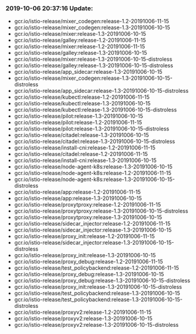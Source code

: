 ### 2019-10-06 20:37:16 Update:

- gcr.io/istio-release/mixer_codegen:release-1.2-20191006-11-15
- gcr.io/istio-release/mixer_codegen:release-1.3-20191006-10-15
- gcr.io/istio-release/mixer:release-1.3-20191006-10-15
- gcr.io/istio-release/galley:release-1.2-20191006-11-15
- gcr.io/istio-release/mixer:release-1.2-20191006-11-15
- gcr.io/istio-release/galley:release-1.3-20191006-10-15
- gcr.io/istio-release/mixer:release-1.3-20191006-10-15-distroless
- gcr.io/istio-release/galley:release-1.3-20191006-10-15-distroless
- gcr.io/istio-release/app_sidecar:release-1.3-20191006-10-15
- gcr.io/istio-release/mixer_codegen:release-1.3-20191006-10-15-distroless
- gcr.io/istio-release/app_sidecar:release-1.3-20191006-10-15-distroless
- gcr.io/istio-release/kubectl:release-1.2-20191006-11-15
- gcr.io/istio-release/kubectl:release-1.3-20191006-10-15
- gcr.io/istio-release/kubectl:release-1.3-20191006-10-15-distroless
- gcr.io/istio-release/pilot:release-1.3-20191006-10-15
- gcr.io/istio-release/pilot:release-1.2-20191006-11-15
- gcr.io/istio-release/pilot:release-1.3-20191006-10-15-distroless
- gcr.io/istio-release/citadel:release-1.3-20191006-10-15
- gcr.io/istio-release/citadel:release-1.3-20191006-10-15-distroless
- gcr.io/istio-release/install-cni:release-1.2-20191006-11-15
- gcr.io/istio-release/citadel:release-1.2-20191006-11-15
- gcr.io/istio-release/install-cni:release-1.3-20191006-10-15
- gcr.io/istio-release/node-agent-k8s:release-1.3-20191006-10-15
- gcr.io/istio-release/node-agent-k8s:release-1.2-20191006-11-15
- gcr.io/istio-release/node-agent-k8s:release-1.3-20191006-10-15-distroless
- gcr.io/istio-release/app:release-1.2-20191006-11-15
- gcr.io/istio-release/app:release-1.3-20191006-10-15
- gcr.io/istio-release/proxytproxy:release-1.2-20191006-11-15
- gcr.io/istio-release/proxytproxy:release-1.3-20191006-10-15-distroless
- gcr.io/istio-release/proxytproxy:release-1.3-20191006-10-15
- gcr.io/istio-release/sidecar_injector:release-1.2-20191006-11-15
- gcr.io/istio-release/sidecar_injector:release-1.3-20191006-10-15
- gcr.io/istio-release/proxy_init:release-1.2-20191006-11-15
- gcr.io/istio-release/sidecar_injector:release-1.3-20191006-10-15-distroless
- gcr.io/istio-release/proxy_init:release-1.3-20191006-10-15
- gcr.io/istio-release/proxy_debug:release-1.2-20191006-11-15
- gcr.io/istio-release/test_policybackend:release-1.2-20191006-11-15
- gcr.io/istio-release/proxy_debug:release-1.3-20191006-10-15
- gcr.io/istio-release/proxy_debug:release-1.3-20191006-10-15-distroless
- gcr.io/istio-release/proxy_init:release-1.3-20191006-10-15-distroless
- gcr.io/istio-release/test_policybackend:release-1.3-20191006-10-15
- gcr.io/istio-release/test_policybackend:release-1.3-20191006-10-15-distroless
- gcr.io/istio-release/proxyv2:release-1.2-20191006-11-15
- gcr.io/istio-release/proxyv2:release-1.3-20191006-10-15
- gcr.io/istio-release/proxyv2:release-1.3-20191006-10-15-distroless
